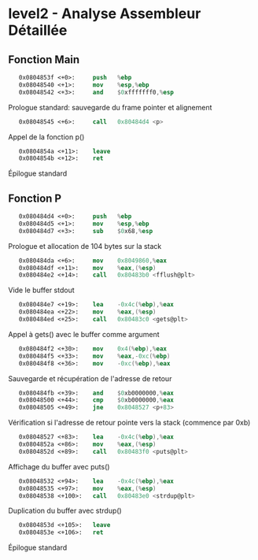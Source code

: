 # level2 - Analyse Assembleur Détaillée

## Fonction Main
```nasm
   0x0804853f <+0>:     push   %ebp
   0x08048540 <+1>:     mov    %esp,%ebp
   0x08048542 <+3>:     and    $0xfffffff0,%esp
```
Prologue standard: sauvegarde du frame pointer et alignement

```nasm
   0x08048545 <+6>:     call   0x80484d4 <p>
```
Appel de la fonction p()

```nasm
   0x0804854a <+11>:    leave  
   0x0804854b <+12>:    ret  
```
Épilogue standard

## Fonction P

```nasm
   0x080484d4 <+0>:     push   %ebp
   0x080484d5 <+1>:     mov    %esp,%ebp
   0x080484d7 <+3>:     sub    $0x68,%esp
```
Prologue et allocation de 104 bytes sur la stack

```nasm
   0x080484da <+6>:     mov    0x8049860,%eax
   0x080484df <+11>:    mov    %eax,(%esp)
   0x080484e2 <+14>:    call   0x80483b0 <fflush@plt>
```
Vide le buffer stdout

```nasm
   0x080484e7 <+19>:    lea    -0x4c(%ebp),%eax
   0x080484ea <+22>:    mov    %eax,(%esp)
   0x080484ed <+25>:    call   0x80483c0 <gets@plt>
```
Appel à gets() avec le buffer comme argument

```nasm
   0x080484f2 <+30>:    mov    0x4(%ebp),%eax
   0x080484f5 <+33>:    mov    %eax,-0xc(%ebp)
   0x080484f8 <+36>:    mov    -0xc(%ebp),%eax
```
Sauvegarde et récupération de l'adresse de retour

```nasm
   0x080484fb <+39>:    and    $0xb0000000,%eax
   0x08048500 <+44>:    cmp    $0xb0000000,%eax
   0x08048505 <+49>:    jne    0x8048527 <p+83>
```
Vérification si l'adresse de retour pointe vers la stack (commence par 0xb)

```nasm
   0x08048527 <+83>:    lea    -0x4c(%ebp),%eax
   0x0804852a <+86>:    mov    %eax,(%esp)
   0x0804852d <+89>:    call   0x80483f0 <puts@plt>
```
Affichage du buffer avec puts()

```nasm
   0x08048532 <+94>:    lea    -0x4c(%ebp),%eax
   0x08048535 <+97>:    mov    %eax,(%esp)
   0x08048538 <+100>:   call   0x80483e0 <strdup@plt>
```
Duplication du buffer avec strdup()

```nasm
   0x0804853d <+105>:   leave  
   0x0804853e <+106>:   ret  
```
Épilogue standard

